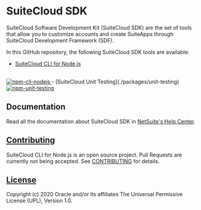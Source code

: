 # SuiteCloud SDK
SuiteCloud Software Development Kit (SuiteCloud SDK) are the set of tools that allow you to customize accounts and create SuiteApps through SuiteCloud Development Framework (SDF).

In this GitHub repository, the following SuiteCloud SDK tools are available:
- [SuiteCloud CLI for Node.js](./packages/node-cli)
<br>
<a href="https://www.npmjs.com/package/@oracle/suitecloud-cli">
    <img src="https://img.shields.io/npm/dm/@oracle/suitecloud-cli.svg" alt="npm-cli-nodejs"/>
</a>
- [SuiteCloud Unit Testing](./packages/unit-testing)
<br>
<a href="https://www.npmjs.com/package/@oracle/suitecloud-unit-testing">
    <img src="https://img.shields.io/npm/dm/@oracle/suitecloud-unit-testing.svg" alt="npm-unit-testing"/>
</a>

## Documentation
Read all the documentation about SuiteCloud SDK in [NetSuite's Help Center](
https://system.netsuite.com/app/help/helpcenter.nl?fid=chapter_156026236161.html).

## [Contributing](./CONTRIBUTING.md)
SuiteCloud CLI for Node.js is an open source project. Pull Requests are currently not being accepted. See [CONTRIBUTING](./CONTRIBUTING.md) for details.

## [License](./LICENSE.txt)
Copyright (c) 2020 Oracle and/or its affiliates The Universal Permissive License (UPL), Version 1.0.